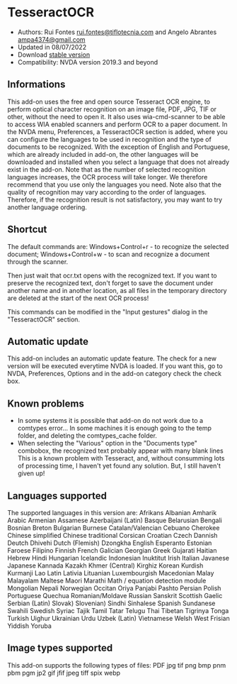 # TesseractOCR


* Authors: Rui Fontes <rui.fontes@tiflotecnia.com> and  Angelo Abrantes <ampa4374@gmail.com>
* Updated in 08/07/2022
* Download [stable version][1]
* Compatibility: NVDA version 2019.3 and beyond


## Informations

This add-on uses the free and open source Tesseract OCR engine, to perform optical character recognition on an image file, PDF, JPG, TIF or other, without the need to open it.
It also uses wia-cmd-scanner to be able to access WIA enabled scanners and perform OCR to a paper document.
In the NVDA menu, Preferences, a TesseractOCR section is added, where you can configure the languages to be used in recognition and the type of documents to be recognized.
With the exception of English and Portuguese, which are already included in add-on, the other languages will be downloaded and installed when you select a language that does not already exist in the add-on.
Note that as the number of selected recognition languages increases, the OCR process will take longer.
We therefore recommend that you use only the languages you need.
Note also that the quality of recognition may vary according to the order of languages.
Therefore, if the recognition result is not satisfactory, you may want to try another language ordering.


## Shortcut

The default commands are:
Windows+Control+r - to recognize the selected document;
Windows+Control+w - to scan and recognize a document through the scanner.

Then just wait that ocr.txt opens with the recognized text.
If you want to preserve the recognized text, don't forget to save the document under another name and in another location, as all files in the temporary directory are deleted at the start of the next OCR process!

This commands can be modified in the "Input gestures" dialog in the "TesseractOCR" section.


## Automatic update
This add-on includes an automatic update feature.
The check for a new version will be executed everytime NVDA is loaded.
If you want this, go to NVDA, Preferences, Options and in the add-on category check the check box.


## Known problems

* In some systems it is possible that add-on do not work due to a comtypes error...
In some machines it is enough going to the temp folder, and deleting the comtypes_cache folder.
* When selecting the "Various" option in the "Documents type" combobox, the recognized text probably appear with many blank lines
This is a known problem with Tesseract, and, without consumming lots of processing time, I haven't yet found any solution. But, I still haven't given up!


## Languages supported

The supported languages in this version are:
Afrikans
Albanian
Amharik
Arabic
Armenian
Assamese
Azerbaijani (Latin)
Basque
Belarusian
Bengali
Bosnian
Breton
Bulgarian
Burnese
Catalan/Valencian
Cebuano
Cherokee
Chinese simplified
Chinese traditional
Corsican
Croatian
Czech
Dannish
Deutch
Dhivehi
Dutch (Flemish)
Dzongkha
English
Esperanto
Estonian
Faroese
Filipino
Finnish
French
Galician
Georgian
Greek
Gujarati
Haitian
Hebrew
Hindi
Hungarian
Icelandic
Indonesian
Inuktitut
Irish
Italian
Javanese
Japanese
Kannada
Kazakh
Khmer (Central)
Kirghiz
Korean
Kurdish Kurmanji
Lao
Latin
Lativia
Lituanian
Luxembourgish
Macedonian
Malay
Malayalam
Maltese
Maori
Marathi
Math / equation detection module
Mongolian
Nepali
Norwegian
Occitan
Oriya
Panjabi
Pashto
Persian
Polish
Portuguese
Quechua
Romanian/Moldave
Russian
Sanskrit
Scottish Gaelic
Serbian (Latin)
Slovak)
Slovenian)
Sindhi
Sinhalese
Spanish
Sundanese
Swahili
Swedish
Syriac
Tajik
Tamil
Tatar
Telugu
Thai
Tibetan
Tigrinya
Tonga
Turkish
Uighur
Ukrainian
Urdu 
Uzbek (Latin)
Vietnamese
Welsh
West Frisian
Yiddish
Yoruba


## Image types supported

This add-on supports the following types of files:
PDF
jpg
tif
png
bmp
pnm
pbm
pgm
jp2
gif
jfif
jpeg
tiff
spix
webp


[1]: https://github.com/ruifontes/tesseractOCR/releases/download/2022.07/tesseractOCR-2022.07.nvda-addon
